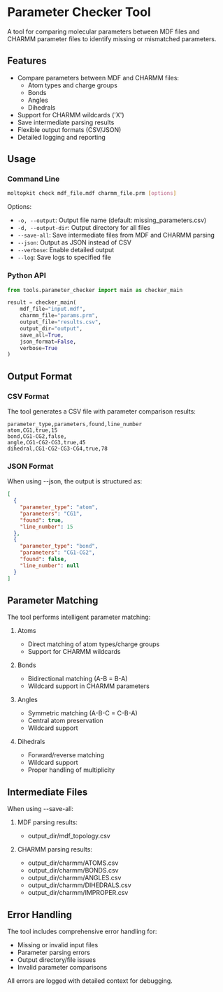 # Parameter Checker Tool

A tool for comparing molecular parameters between MDF files and CHARMM parameter files to identify missing or mismatched parameters.

## Features

- Compare parameters between MDF and CHARMM files:
  - Atom types and charge groups
  - Bonds
  - Angles
  - Dihedrals
- Support for CHARMM wildcards ('X')
- Save intermediate parsing results
- Flexible output formats (CSV/JSON)
- Detailed logging and reporting

## Usage

### Command Line

```bash
moltopkit check mdf_file.mdf charmm_file.prm [options]
```

Options:
- `-o, --output`: Output file name (default: missing_parameters.csv)
- `-d, --output-dir`: Output directory for all files
- `--save-all`: Save intermediate files from MDF and CHARMM parsing
- `--json`: Output as JSON instead of CSV
- `--verbose`: Enable detailed output
- `--log`: Save logs to specified file

### Python API

```python
from tools.parameter_checker import main as checker_main

result = checker_main(
    mdf_file="input.mdf",
    charmm_file="params.prm",
    output_file="results.csv",
    output_dir="output",
    save_all=True,
    json_format=False,
    verbose=True
)
```

## Output Format

### CSV Format
The tool generates a CSV file with parameter comparison results:

```csv
parameter_type,parameters,found,line_number
atom,CG1,true,15
bond,CG1-CG2,false,
angle,CG1-CG2-CG3,true,45
dihedral,CG1-CG2-CG3-CG4,true,78
```

### JSON Format
When using --json, the output is structured as:

```json
[
  {
    "parameter_type": "atom",
    "parameters": "CG1",
    "found": true,
    "line_number": 15
  },
  {
    "parameter_type": "bond",
    "parameters": "CG1-CG2",
    "found": false,
    "line_number": null
  }
]
```

## Parameter Matching

The tool performs intelligent parameter matching:

1. Atoms
   - Direct matching of atom types/charge groups
   - Support for CHARMM wildcards

2. Bonds
   - Bidirectional matching (A-B = B-A)
   - Wildcard support in CHARMM parameters

3. Angles
   - Symmetric matching (A-B-C = C-B-A)
   - Central atom preservation
   - Wildcard support

4. Dihedrals
   - Forward/reverse matching
   - Wildcard support
   - Proper handling of multiplicity

## Intermediate Files

When using --save-all:

1. MDF parsing results:
   - output_dir/mdf_topology.csv

2. CHARMM parsing results:
   - output_dir/charmm/ATOMS.csv
   - output_dir/charmm/BONDS.csv
   - output_dir/charmm/ANGLES.csv
   - output_dir/charmm/DIHEDRALS.csv
   - output_dir/charmm/IMPROPER.csv

## Error Handling

The tool includes comprehensive error handling for:
- Missing or invalid input files
- Parameter parsing errors
- Output directory/file issues
- Invalid parameter comparisons

All errors are logged with detailed context for debugging.
